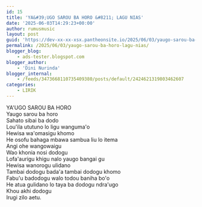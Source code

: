 ```yaml
---
id: 15
title: 'YA&#39;UGO SAROU BA HORO &#8211; LAGU NIAS'
date: '2025-06-03T14:29:23+00:00'
author: rumusmusic
layout: post
guid: 'https://dev-xx-xx-xsx.pantheonsite.io/2025/06/03/yaugo-sarou-ba-horo-lagu-nias/'
permalink: /2025/06/03/yaugo-sarou-ba-horo-lagu-nias/
blogger_blog:
    - ads-tester.blogspot.com
blogger_author:
    - 'Dini Nurinda'
blogger_internal:
    - /feeds/3473668110735409380/posts/default/2424621319803462607
categories:
    - LIRIK
---
```


<div>YA'UGO SAROU BA HORO</div><div>  
</div><div>Yaugo sarou ba horo </div><div>Sahato sibai ba dodo</div><div>Lou'ila ututuno lo ligu wanguma'o</div><div>Hewisa wa'omasigu khomo</div><div>He osofu bahaga mbawa sambua liu lo itema</div><div>  
</div><div>Angi ohe wangowaigu </div><div>Wao khonia nosi dodogu</div><div>Lofa'aurigu khigu nalo yaugo bangai gu</div><div>Hewisa wanorogu ulidano</div><div>Tambai dodogu bada'a tambai dodogu khomo</div><div>  
</div><div>Fabu'u badodogu walo todou baniha bo'o</div><div>He atua gulidano lo taya ba dodogu ndra'ugo</div><div>Khou akhi dodogu </div><div>Irugi zilo aetu.</div><div>  
</div><div>  
</div><div>  
</div><div>  
</div>
